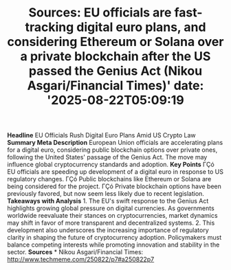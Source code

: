﻿---
title: "Sources: EU officials are fast-tracking digital euro plans, and considering Ethereum or Solana over a private blockchain after the US passed the Genius Act (Nikou Asgari/Financial Times)'
date: '2025-08-22T05:09:19"
category: "Markets"
summary: ""
slug: "sources eu officials are fasttracking digital euro plans and"
source_urls:
  - "http://www.techmeme.com/250822/p7#a250822p7"
seo:
  title: "Sources: EU officials are fast-tracking digital euro plans, and considering Ethereum or Solana over a private blockchain after the US passed the Genius Act (Nikou Asgari/Financial Times) | Hash n Hedge'
  description: '"
  keywords: ["news", "markets", "brief"]
---
**Headline** EU Officials Rush Digital Euro Plans Amid US Crypto Law  **Summary Meta Description** European Union officials are accelerating plans for a digital euro, considering public blockchain options over private ones, following the United States' passage of the Genius Act. The move may influence global cryptocurrency standards and adoption.  **Key Points**  ΓÇó EU officials are speeding up development of a digital euro in response to US regulatory changes. ΓÇó Public blockchains like Ethereum or Solana are being considered for the project. ΓÇó Private blockchain options have been previously favored, but now seem less likely due to recent legislation.  **Takeaways with Analysis**  1. The EU's swift response to the Genius Act highlights growing global pressure on digital currencies. As governments worldwide reevaluate their stances on cryptocurrencies, market dynamics may shift in favor of more transparent and decentralized systems. 2. This development also underscores the increasing importance of regulatory clarity in shaping the future of cryptocurrency adoption. Policymakers must balance competing interests while promoting innovation and stability in the sector.  **Sources**  * Nikou Asgari/Financial Times: http://www.techmeme.com/250822/p7#a250822p7 
